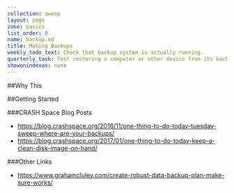 ```yaml
---
collection: sweep
layout: page
zone: basics
list_order: 0
name: backup.md
title: Making Backups
weekly_todo_text: Check that backup system is actually running.
quarterly_task: Test restoring a computer or other device from its back-up.
showonindexas: none
---
```

##Why This

##Getting Started

###CRASH Space Blog Posts
* https://blog.crashspace.org/2016/11/one-thing-to-do-today-tuesday-sweep-where-are-your-backups/
* https://blog.crashspace.org/2017/01/one-thing-to-do-today-keep-a-clean-disk-image-on-hand/

###Other Links
* https://www.grahamcluley.com/create-robust-data-backup-plan-make-sure-works/
